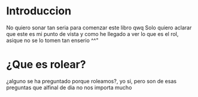 # Introduccion
No quiero sonar tan seria para comenzar este libro qwq
Solo quiero aclarar que este es mi punto de vista y como he llegado a ver lo que es el rol, asique no se lo tomen tan enserio ^^"

# ¿Que es rolear?
¿alguno se ha preguntado porque roleamos?, yo si, pero son de esas preguntas que alfinal de dia no nos importa mucho
